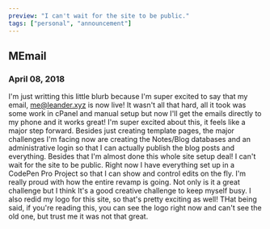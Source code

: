 ```yaml
---
preview: "I can't wait for the site to be public."
tags: ["personal", "announcement"]
---
```


## MEmail

### April 08, 2018

I'm just writting this little blurb because I'm super excited to say that my email, me@leander.xyz is now live! It wasn't all that hard, all it took was some work in cPanel and manual setup but now I'll get the emails directly to my phone and it works great! I'm super excited about this, it feels like a major step forward. Besides just creating template pages, the major challenges I'm facing now are creating the Notes/Blog databases and an administrative login so that I can actually publish the blog posts and everything. Besides that I'm almost done this whole site setup deal! I can't wait for the site to be public. Right now I have everything set up in a CodePen Pro Project so that I can show and control edits on the fly. I'm really proud with how the entire revamp is going. Not only is it a great challenge but I think It's a good creative challenge to keep myself busy. I also redid my logo for this site, so that's pretty exciting as well! THat being said, if you're reading this, you can see the logo right now and can't see the old one, but trust me it was not that great.
